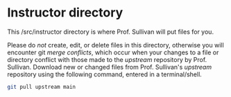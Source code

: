 # Instructor directory

This /src/instructor directory is where Prof. Sullivan will put files for you.  

Please do *not* create, edit, or delete files in this directory, otherwise you will encounter git *merge conflicts*, which occur when your changes to a file or directory conflict with those made to the *upstream* repository by Prof. Sullivan. Download new or changed files from Prof. Sullivan's *upstream* repository using the following command, entered in a terminal/shell.

``` sh
git pull upstream main
```
